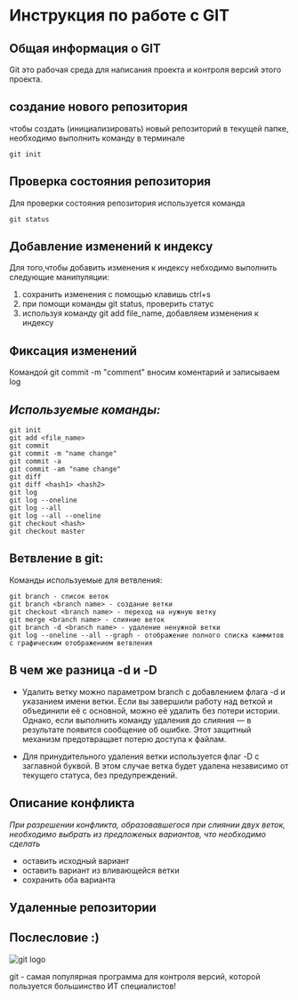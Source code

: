 # **Инструкция по работе с  GIT**

## Общая информация о GIT

Git это рабочая среда для написания проекта и контроля версий этого проекта.

## создание нового репозитория

чтобы создать (инициализировать) новый репозиторий в текущей папке, необходимо выполнить команду в терминале

    git init

## Проверка состояния репозитория

Для проверки состояния репозитория используется команда

    git status

## Добавление изменений к индексу

Для того,чтобы добавить изменения к индексу небходимо выполнить следующие манипуляции:

1. сохранить изменения с помощью клавишь ctrl+s
2. при помощи команды git status, проверить статус
3. используя команду git add file_name, добавляем изменения к индексу

## Фиксация изменений

Командой git commit -m "comment" вносим коментарий и записываем log

## __*Используемые команды:*__

    git init
    git add <file_name>
    git commit
    git commit -m "name change"
    git commit -a
    git commit -am "name change"
    git diff
    git diff <hash1> <hash2>
    git log
    git log --oneline
    git log --all
    git log --all --oneline
    git checkout <hash>
    git checkout master

## Ветвление в git:

Команды используемые для ветвления:

    git branch - список веток
    git branch <branch name> - создание ветки
    git checkout <branch name> - переход на нужную ветку
    git merge <branch name> - слияние веток
    git branch -d <branch name> - удаление ненужной ветки
    git log --oneline --all --graph - отображение полного списка каммитов с графическим отображением ветвления
    
## В чем же разница -d и -D

* Удалить ветку можно параметром branch с добавлением флага -d и указанием имени ветки. Если вы завершили работу над веткой и объединили её с основной, можно её удалить без потери истории. Однако, если выполнить команду удаления до слияния — в результате появится сообщение об ошибке. Этот защитный механизм предотвращает потерю доступа к файлам.

* Для принудительного удаления ветки используется флаг -D с заглавной буквой. В этом случае ветка будет удалена независимо от текущего статуса, без предупреждений.
    
## Описание конфликта

*При разрешении конфликта, образовавшегося при слиянии двух веток, необходимо выбрать из предложеных вариантов, что необходимо сделать*

* оставить исходный вариант
* оставить вариант из вливающейся ветки
* сохранить оба варианта

## Удаленные репозитории

## Послесловие :)

![git logo](git_logo.jpg)

git - самая популярная программа для контроля версий, которой пользуется большинство ИТ специалистов!